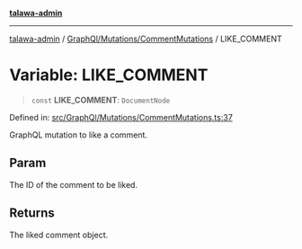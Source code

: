 [**talawa-admin**](../../../../README.md)

***

[talawa-admin](../../../../README.md) / [GraphQl/Mutations/CommentMutations](../README.md) / LIKE\_COMMENT

# Variable: LIKE\_COMMENT

> `const` **LIKE\_COMMENT**: `DocumentNode`

Defined in: [src/GraphQl/Mutations/CommentMutations.ts:37](https://github.com/gautam-divyanshu/talawa-admin/blob/2490b2ea9583ec972ca984b1d93932def1c9f92b/src/GraphQl/Mutations/CommentMutations.ts#L37)

GraphQL mutation to like a comment.

## Param

The ID of the comment to be liked.

## Returns

The liked comment object.
